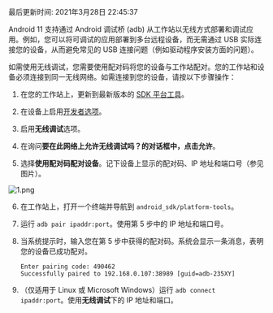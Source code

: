 最后更新时间: 2021年3月28日 22:45:37

Android 11 支持通过 Android 调试桥 (adb) 从工作站以无线方式部署和调试应用。例如，您可以将可调试的应用部署到多台远程设备，而无需通过 USB 实际连接您的设备，从而避免常见的 USB 连接问题（例如驱动程序安装方面的问题）。

如需使用无线调试，您需要使用配对码将您的设备与工作站配对。您的工作站和设备必须连接到同一无线网络。如需连接到您的设备，请按以下步骤操作：

1. 在您的工作站上，更新到最新版本的 [SDK 平台工具](https://developer.android.com/studio/releases/platform-tools)。

2. 在设备上启用[开发者选项](https://developer.android.com/studio/debug/dev-options)。

3. 启用**无线调试**选项。

4. 在询问**要在此网络上允许无线调试吗？**的对话框中，点击**允许**。

5. 选择**使用配对码配对设备**。记下设备上显示的配对码、IP 地址和端口号（参见图片）。

![1.png](/static/img/安卓11使用无线调试教程/1.png)

6. 在工作站上，打开一个终端并导航到 `android_sdk/platform-tools`。

7. 运行 `adb pair ipaddr:port`。使用第 5 步中的 IP 地址和端口号。

8. 当系统提示时，输入您在第 5 步中获得的配对码。系统会显示一条消息，表明您的设备已成功配对。

   ```shell
   Enter pairing code: 490462
   Successfully paired to 192.168.0.107:38989 [guid=adb-235XY]
   ```

9. （仅适用于 Linux 或 Microsoft Windows）运行 `adb connect ipaddr:port`。使用**无线调试**下的 IP 地址和端口。
